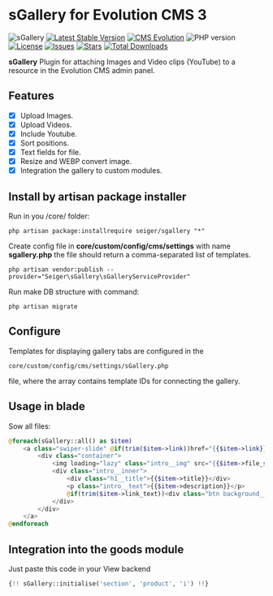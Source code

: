 # sGallery for Evolution CMS 3
![sGallery](https://user-images.githubusercontent.com/12029039/169609394-08ea36d6-2393-4261-aff2-348f73a6103c.png)
[![Latest Stable Version](https://img.shields.io/packagist/v/seiger/sgallery?label=version)](https://packagist.org/packages/seiger/sgallery)
[![CMS Evolution](https://img.shields.io/badge/CMS-Evolution-brightgreen.svg)](https://github.com/evolution-cms/evolution)
![PHP version](https://img.shields.io/packagist/php-v/seiger/sgallery)
[![License](https://img.shields.io/packagist/l/seiger/sgallery)](https://packagist.org/packages/seiger/sgallery)
[![Issues](https://img.shields.io/github/issues/Seiger/sgallery)](https://github.com/Seiger/sgallery/issues)
[![Stars](https://img.shields.io/packagist/stars/Seiger/sgallery)](https://packagist.org/packages/seiger/sgallery)
[![Total Downloads](https://img.shields.io/packagist/dt/seiger/sgallery)](https://packagist.org/packages/seiger/sgallery)

**sGallery** Plugin for attaching Images and Video clips (YouTube) to a resource in the Evolution CMS admin panel.

## Features

- [x] Upload Images.
- [x] Upload Videos.
- [x] Include Youtube.
- [x] Sort positions.
- [x] Text fields for file.
- [x] Resize and WEBP convert image.
- [x] Integration the gallery to custom modules.

## Install by artisan package installer

Run in you /core/ folder:

```console
php artisan package:installrequire seiger/sgallery "*"
```

Create config file in **core/custom/config/cms/settings** with 
name **sgallery.php** the file should return a 
comma-separated list of templates.

```console
php artisan vendor:publish --provider="Seiger\sGallery\sGalleryServiceProvider"
```

Run make DB structure with command:

```console
php artisan migrate
```

## Configure

Templates for displaying gallery tabs are configured in the 

```console
core/custom/config/cms/settings/sGallery.php
```

file, where the array contains template IDs for connecting the gallery.

## Usage in blade

Sow all files:
```php
@foreach(sGallery::all() as $item)
    <a class="swiper-slide" @if(trim($item->link))href="{{$item->link}}"@endif>
        <div class="container">
            <img loading="lazy" class="intro__img" src="{{$item->file_src}}" alt="{{$item->alt}}" width="1440" height="456">
            <div class="intro__inner">
                <div class="h1__title">{{$item->title}}</div>
                <p class="intro__text">{{$item->description}}</p>
                @if(trim($item->link_text))<div class="btn background__mod">{{$item->link_text}}</div>@endif
            </div>
        </div>
    </a>
@endforeach
```

## Integration into the goods module

Just paste this code in your View backend
```php
{!! sGallery::initialise('section', 'product', 'i') !!}
```